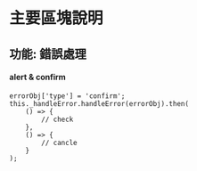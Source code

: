 # 主要區塊說明
## 功能: 錯誤處理

#### alert & confirm

    errorObj['type'] = 'confirm';
    this._handleError.handleError(errorObj).then(
        () => {
            // check
        },
        () => {
            // cancle
        }
    );


